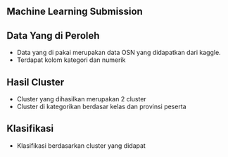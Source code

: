 ## Machine Learning Submission
## Data Yang di Peroleh
 - Data yang di pakai merupakan data OSN yang didapatkan dari kaggle.
 - Terdapat kolom kategori dan numerik


## Hasil Cluster
 - Cluster yang dihasilkan merupakan 2 cluster
 - Cluster di kategorikan berdasar kelas dan provinsi peserta

## Klasifikasi
 - Klasifikasi berdasarkan cluster yang didapat
